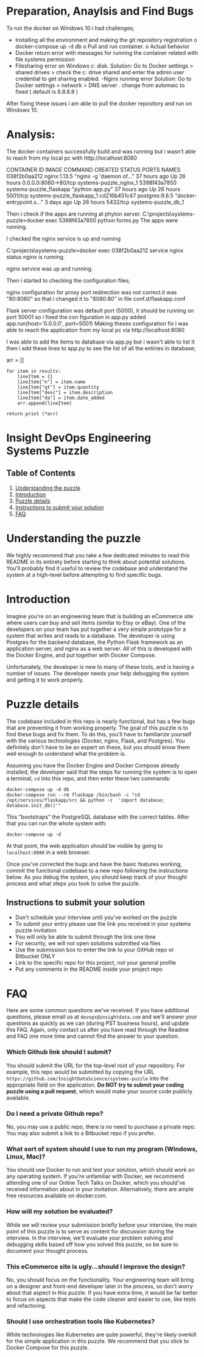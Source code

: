 # Preparation, Anaylsis and Find Bugs
To run the docker on Windows 10 i had challenges;
-	Installing all the environment and making the git repository registration
o	docker-compose up -d db
o	Pull and run container.
o	Actual behavior
-	Docker return error with messages for running the container related with file systems permission
- Filesharing error on Windows c: disk. 
Solution: Go to Docker settings > shared drives > check the c: drive shared and enter the admin user credential to get sharing enabled.
-Nginx running error
Solution: Go to Docker settings > network > DNS server . change from automaic to fixed ( default is 8.8.8.8 )

After fixing these issues i am able to pull the docker repository and run on Windows 10.

# Analysis:

The docker containers successfully build and was running but i wasn't able to reach from my local pc with http://localhost:8080

CONTAINER ID        IMAGE                     COMMAND                  CREATED             STATUS              PORTS                  NAMES
038f2b0aa212        nginx:1.13.5              "nginx -g 'daemon of…"   37 hours ago        Up 26 hours         0.0.0.0:8080->80/tcp   systems-puzzle_nginx_1
5398f43a7850        systems-puzzle_flaskapp   "python app.py"          37 hours ago        Up 26 hours         5001/tcp               systems-puzzle_flaskapp_1
cd216b451c47        postgres:9.6.5            "docker-entrypoint.s…"   3 days ago          Up 26 hours         5432/tcp               systems-puzzle_db_1


Then i check if the apps are running at phyton server. 
C:\projects\systems-puzzle>docker exec 5398f43a7850 python forms.py
The apps were running.

I checked the nginx service is up and running

C:\projects\systems-puzzle>docker exec 038f2b0aa212 service nginx status
nginx is running.

nginx service was up and running.

Then i started to checking the configuration files;

nginx configuration for proxy port redirection was not correct.it was "80:8080" so that i changed it to "8080:80" in file  conf.d/flaskapp.conf 

Flask server configuration was default port (5000), it should be running on port 50001 so i fixed the con figuration in app.py added 
app.run(host='0.0.0.0', port=5001)
Making theses configuration fix i was able to reach the application from my local pc via http://localhost:8080

I was able to add the items to database via app.py but i wasn't able to list it then i add these lines to app.py to see the list of all the entiries in database;

 arr = []

    for item in results:
        lineItem = {}
        lineItem["n"] = item.name
        lineItem["qt"] = item.quantity
        lineItem["desc"] = item.description
        lineItem["da"] = item.date_added
        arr.append(lineItem)
        				
    return print (*arr)
    
    
    
    
    
    
    
    
  





# Insight DevOps Engineering Systems Puzzle

## Table of Contents
1. [Understanding the puzzle](README.md#understanding-the-puzzle)
2. [Introduction](README.md#introduction)
3. [Puzzle details](README.md#puzzle-details)
4. [Instructions to submit your solution](README.md#instructions-to-submit-your-solution)
5. [FAQ](README.md#faq)

# Understanding the puzzle

We highly recommend that you take a few dedicated minutes to read this README in its entirety before starting to think about potential solutions. You'll probably find it useful to review the codebase and understand the system at a high-level before attempting to find specific bugs.

# Introduction

Imagine you're on an engineering team that is building an eCommerce site where users can buy and sell items (similar to Etsy or eBay). One of the developers on your team has put together a very simple prototype for a system that writes and reads to a database. The developer is using Postgres for the backend database, the Python Flask framework as an application server, and nginx as a web server. All of this is developed with the Docker Engine, and put together with Docker Compose.

Unfortunately, the developer is new to many of these tools, and is having a number of issues. The developer needs your help debugging the system and getting it to work properly.

# Puzzle details

The codebase included in this repo is nearly functional, but has a few bugs that are preventing it from working properly. The goal of this puzzle is to find these bugs and fix them. To do this, you'll have to familiarize yourself with the various technologies (Docker, nginx, Flask, and Postgres). You definitely don't have to be an expert on these, but you should know them well enough to understand what the problem is.

Assuming you have the Docker Engine and Docker Compose already installed, the developer said that the steps for running the system is to open a terminal, `cd` into this repo, and then enter these two commands:

    docker-compose up -d db
    docker-compose run --rm flaskapp /bin/bash -c "cd /opt/services/flaskapp/src && python -c  'import database; database.init_db()'"

This "bootstraps" the PostgreSQL database with the correct tables. After that you can run the whole system with:

    docker-compose up -d

At that point, the web application should be visible by going to `localhost:8080` in a web browser. 

Once you've corrected the bugs and have the basic features working, commit the functional codebase to a new repo following the instructions below. As you debug the system, you should keep track of your thought process and what steps you took to solve the puzzle.

## Instructions to submit your solution
* Don't schedule your interview until you've worked on the puzzle 
* To submit your entry please use the link you received in your systems puzzle invitation
* You will only be able to submit through the link one time
* For security, we will not open solutions submitted via files
* Use the submission box to enter the link to your GitHub repo or Bitbucket ONLY
* Link to the specific repo for this project, not your general profile
* Put any comments in the README inside your project repo

# FAQ

Here are some common questions we've received. If you have additional questions, please email us at `devops@insightdata.com` and we'll answer your questions as quickly as we can (during PST business hours), and update this FAQ. Again, only contact us after you have read through the Readme and FAQ one more time and cannot find the answer to your question.

### Which Github link should I submit?
You should submit the URL for the top-level root of your repository. For example, this repo would be submitted by copying the URL `https://github.com/InsightDataScience/systems-puzzle` into the appropriate field on the application. **Do NOT try to submit your coding puzzle using a pull request**, which would make your source code publicly available.

### Do I need a private Github repo?
No, you may use a public repo, there is no need to purchase a private repo. You may also submit a link to a Bitbucket repo if you prefer.

### What sort of system should I use to run my program (Windows, Linux, Mac)?
You should use Docker to run and test your solution, which should work on any operating system. If you're unfamiliar with Docker, we recommend attending one of our Online Tech Talks on Docker, which you should've received information about in your invitation. Alternatively, there are ample free resources available on docker.com.

### How will my solution be evaluated?
While we will review your submission briefly before your interview, the main point of this puzzle is to serve as content for discussion during the interview. In the interview, we'll evaluate your problem solving and debugging skills based off how you solved this puzzle, so be sure to document your thought process.

### This eCommerce site is ugly...should I improve the design?  
No, you should focus on the functionality. Your engineering team will bring on a designer and front-end developer later in the process, so don't worry about that aspect in this puzzle. If you have extra time, it would be far better to focus on aspects that make the code cleaner and easier to use, like tests and refactoring.

### Should I use orchestration tools like Kubernetes?
While technologies like Kubernetes are quite powerful, they're likely overkill for the simple application in this puzzle. We recommend that you stick to Docker Compose for this puzzle.

